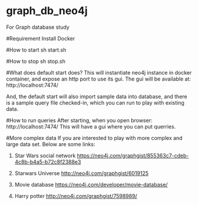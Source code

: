# graph_db_neo4j
For Graph database study

#Requirement
Install Docker

#How to start
sh start.sh

#How to stop
sh stop.sh

#What does default start does?
This will instantiate neo4j instance in docker container, and expose an http port to use its gui.
The gui will be available at: http://localhost:7474/

And, the default start will also import sample data into database, and there is a sample query file checked-in, which you can run to play with existing data.

#How to run queries
After starting, when you open browser: http://localhost:7474/
This will have a gui where you can put querries.

#More complex data
If you are interested to play with more complex and large data set. Below are some links:

1. Star Wars social network
   https://neo4j.com/graphgist/855363c7-cdeb-4c8b-b4a5-b72c8f2388e3

2. Starwars Universe
   http://neo4j.com/graphgist/6019125

3. Movie database
   https://neo4j.com/developer/movie-database/

4. Harry potter
   http://neo4j.com/graphgist/7598989/


